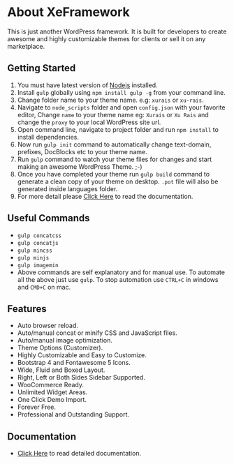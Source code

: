 About XeFramework
=================

This is just another WordPress framework. It is built for developers to create awesome and highly customizable themes for clients or sell it on any marketplace.

Getting Started
---------------
1. You must have latest version of [Nodejs](https://nodejs.org/en/) installed.
2. Install `gulp` globally using `npm install gulp -g` from your command line.
3. Change folder name to your theme name. e.g: `xurais` or `xu-rais`.
4. Navigate to `node_scripts` folder and open `config.json` with your favorite editor, Change `name` to your theme name eg: `Xurais` or `Xu Rais` and change the `proxy` to your local WordPress site url.
5. Open command line, navigate to project folder and run `npm install` to install dependencies.
6. Now run `gulp init` command to automatically change text-domain, prefixes, DocBlocks etc to your theme name.
7. Run `gulp` command to watch your theme files for changes and start making an awesome WordPress Theme. ;-)
8. Once you have completed your theme run `gulp build` command to generate a clean copy of your theme on desktop. `.pot` file will also be generated inside languages folder.
9. For more detail please [Click Here](http://docs.xecreators.pk/xe-framework) to read the documentation.

Useful Commands
---------------

* `gulp concatcss`
* `gulp concatjs`
* `gulp mincss`
* `gulp minjs`
* `gulp imagemin`
* Above commands are self explanatory and for manual use. To automate all the above just use `gulp`. To stop automation use `CTRL+C` in windows and `CMD+C` on mac.

Features
--------

* Auto browser reload.
* Auto/manual concat or minify CSS and JavaScript files.
* Auto/manual image optimization.
* Theme Options (Customizer).
* Highly Customizable and Easy to Customize.
* Bootstrap 4 and Fontawesome 5 Icons.
* Wide, Fluid and Boxed Layout.
* Right, Left or Both Sides Sidebar Supported.
* WooCommerce Ready.
* Unlimited Widget Areas.
* One Click Demo Import.
* Forever Free.
* Professional and Outstanding Support.

Documentation
-------------
 
* [Click Here](http://docs.xecreators.pk/xe-framework) to read detailed documentation.
